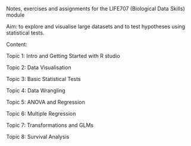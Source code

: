 Notes, exercises and assignments for the LIFE707 (Biological Data Skills) module

Aim: to explore and visualise large datasets and to test hypotheses using statistical tests.

Content:

Topic 1: Intro and Getting Started with R studio

Topic 2: Data Visualisation 

Topic 3: Basic Statistical Tests

Topic 4: Data Wrangling

Topic 5: ANOVA and Regression

Topic 6: Multiple Regression

Topic 7: Transformations and GLMs

Topic 8: Survival Analysis

